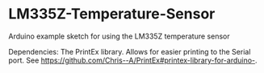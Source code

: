 # LM335Z-Temperature-Sensor
Arduino example sketch for using the LM335Z temperature sensor 

Dependencies: The PrintEx library. Allows for easier printing to the Serial port. See https://github.com/Chris--A/PrintEx#printex-library-for-arduino-.
